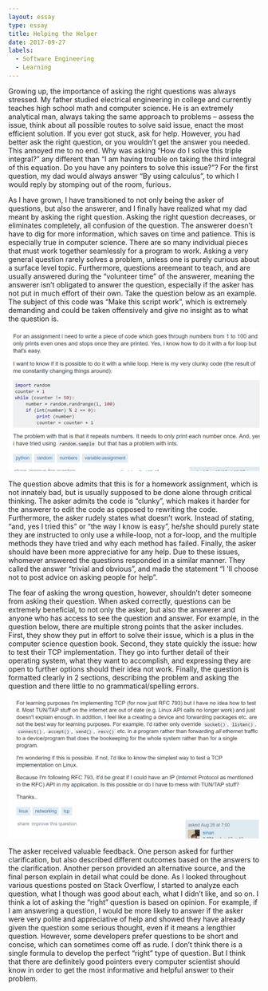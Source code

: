 ```yaml
---
layout: essay
type: essay
title: Helping the Helper
date: 2017-09-27
labels:
  - Software Engineering
  - Learning
---
```


Growing up, the importance of asking the right questions was always stressed. My father studied electrical engineering in college and currently teaches high school math and computer science. He is an extremely analytical man, always taking the same approach to problems – assess the issue, think about all possible routes to solve said issue, enact the most efficient solution. If you ever got stuck, ask for help. However, you had better ask the right question, or you wouldn’t get the answer you needed. This annoyed me to no end. Why was asking “How do I solve this triple integral?” any different than “I am having trouble on taking the third integral of this equation. Do you have any pointers to solve this issue?”? For the first question, my dad would always answer “By using calculus”, to which I would reply by stomping out of the room, furious.

As I have grown, I have transitioned to not only being the asker of questions, but also the answerer, and I finally have realized what my dad meant by asking the right question. Asking the right question decreases, or eliminates completely, all confusion of the question. The answerer doesn’t have to dig for more information, which saves on time and patience. This is especially true in computer science. There are so many individual pieces that must work together seamlessly for a program to work. Asking a very general question rarely solves a problem, unless one is purely curious about a surface level topic. Furthermore, questions areemeant to teach, and are usually answered during the “volunteer time” of the answerer, meaning the answerer isn’t obligated to answer the question, especially if the asker has not put in much effort of their own. Take the question below as an example. The subject of this code was “Make this script work”, which is extremely demanding and could be taken offensively and give no insight as to what the question is.

<img class="ui centered large image" src="../images/Screenshot (5).png">

The question above admits that this is for a homework assignment, which is not innately bad, but is usually supposed to be done alone through critical thinking. The asker admits the code is “clunky”, which makes it harder for the answerer to edit the code as opposed to rewriting the code. Furthermore, the asker rudely states what doesn’t work. Instead of stating, “and, yes I tried this” or “the way I know is easy”, he/she should purely state they are instructed to only use a while-loop, not  a for-loop, and the multiple methods they have tried and why each method has failed. Finally, the asker should have been more appreciative for any help. Due to these issues, whomever answered the questions responded in a similar manner. They called the answer “trivial and obvious”, and made the statement “I 'll choose not to post advice on asking people for help”. 

The fear of asking the wrong question, however, shouldn’t deter someone from asking their question. When asked correctly, questions can be extremely beneficial, to not only the asker, but also the answerer and anyone who has access to see the question and answer. For example, in the question below, there are multiple strong points that the asker includes. First, they show they put in effort to solve their issue, which is a plus in the computer science question book. Second, they state quickly the issue: how to test their TCP implementation. They go into further detail of their operating system, what they want to accomplish, and expressing they are open to further options should their idea not work. Finally, the question is formatted clearly in 2 sections, describing the problem and asking the question and there little to no grammatical/spelling errors.

<img class="ui centered large image" src="../images/Screenshot (6).png">

The asker received valuable feedback. One person asked for further clarification, but also described different outcomes based on the answers to the clarification. Another person provided an alternative source, and the final person explain in detail what could be done. 
As I looked throughout various questions posted on Stack Overflow, I started to analyze each question, what I though was good about each, what I didn’t like, and so on. I think a lot of asking the “right” question is based on opinion. For example, if I am answering a question, I would be more likely to answer if the asker were very polite and appreciative of help and showed they have already given the question some serious thought, even if it means a lengthier question. However, some developers prefer questions to be short and concise, which can sometimes come off as rude. I don’t think there is a single formula to develop the perfect “right” type of question. But I think that there are definitely good pointers every computer scientist should know in order to get the most informative and helpful answer to their problem. 
